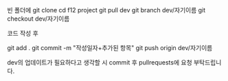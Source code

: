 빈 폴더에 git clone
cd f12 project
git pull dev
git branch dev/자기이름
git checkout dev/자기이름

코드 작성 후 

git add .
git commit -m "작성일자+추가된 항목"
git push origin dev/자기이름

dev의 업데이트가 필요하다고 생각할 시 commit 후 pullrequests에 요청 부탁드립니다.
